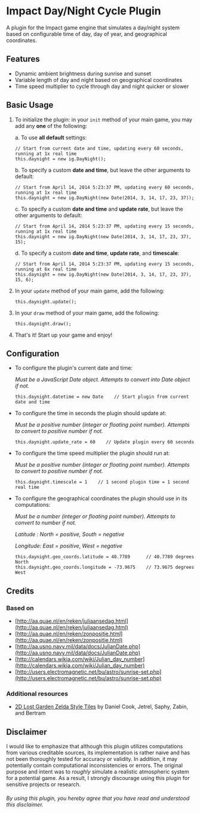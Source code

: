 # Impact Day/Night Cycle Plugin

A plugin for the Impact game engine that simulates a day/night system based on configurable time of day, day of year, and geographical coordinates.


## Features

* Dynamic ambient brightness during sunrise and sunset
* Variable length of day and night based on geographical coordinates
* Time speed multiplier to cycle through day and night quicker or slower


## Basic Usage

1. To initialize the plugin: in your `init` method of your main game, you may add any **one** of the following:

    a. To use **all default** settings:

       // Start from current date and time, updating every 60 seconds, running at 1x real time
       this.daynight = new ig.DayNight();

    b. To specify a custom **date and time**, but leave the other arguments to default:

       // Start from April 14, 2014 5:23:37 PM, updating every 60 seconds, running at 1x real time
       this.daynight = new ig.DayNight(new Date(2014, 3, 14, 17, 23, 37));

    c. To specify a custom **date and time** and **update rate**, but leave the other arguments to default:

       // Start from April 14, 2014 5:23:37 PM, updating every 15 seconds, running at 1x real time
       this.daynight = new ig.DayNight(new Date(2014, 3, 14, 17, 23, 37), 15);

    d. To specify a custom **date and time**, **update rate**, and **timescale**:

       // Start from April 14, 2014 5:23:37 PM, updating every 15 seconds, running at 6x real time
       this.daynight = new ig.DayNight(new Date(2014, 3, 14, 17, 23, 37), 15, 6);

2. In your `update` method of your main game, add the following:

       this.daynight.update();

3. In your `draw` method of your main game, add the following:

       this.daynight.draw();

4. That's it! Start up your game and enjoy!


## Configuration


* To configure the plugin's current date and time:

    *Must be a JavaScript Date object. Attempts to convert into Date object if not.*

      this.daynight.datetime = new Date    // Start plugin from current date and time


* To configure the time in seconds the plugin should update at:

  *Must be a positive number (integer or floating point number). Attempts to convert to positive number if not.*

      this.daynight.update_rate = 60    // Update plugin every 60 seconds

* To configure the time speed multiplier the plugin should run at:

  *Must be a positive number (integer or floating point number). Attempts to convert to positive number if not.*

      this.daynight.timescale = 1    // 1 second plugin time = 1 second real time

* To configure the geographical coordinates the plugin should use in its computations:

  *Must be a number (integer or floating point number). Attempts to convert to number if not.*
  
  *Latitude : North = positive, South = negative*
  
  *Longitude: East  = positive, West  = negative*
    
      this.daynight.geo_coords.latitude = 40.7789      // 40.7789 degrees North
      this.daynight.geo_coords.longitude = -73.9675    // 73.9675 degrees West


## Credits

### Based on

* [http://aa.quae.nl/en/reken/juliaansedag.html](http://aa.quae.nl/en/reken/juliaansedag.html)
* [http://aa.quae.nl/en/reken/zonpositie.html](http://aa.quae.nl/en/reken/zonpositie.html)
* [http://aa.usno.navy.mil/data/docs/JulianDate.php](http://aa.usno.navy.mil/data/docs/JulianDate.php)
* [http://calendars.wikia.com/wiki/Julian_day_number](http://calendars.wikia.com/wiki/Julian_day_number)
* [http://users.electromagnetic.net/bu/astro/sunrise-set.php](http://users.electromagnetic.net/bu/astro/sunrise-set.php)

### Additional resources

* [2D Lost Garden Zelda Style Tiles](http://opengameart.org/content/2d-lost-garden-zelda-style-tiles-resized-to-32x32-with-additions) by Daniel Cook, Jetrel, Saphy, Zabin, and Bertram


## Disclaimer

I would like to emphasize that although this plugin utilizes computations from various creditable sources, its implementation is rather naive and has not been thoroughly tested for accuracy or validity. In addition, it may potentially contain computational inconsistencies or errors. The original purpose and intent was to *roughly* simulate a realistic atmospheric system for a potential game. As a result, I strongly discourage using this plugin for sensitive projects or research.

###### By using this plugin, you hereby agree that you have read and understood this disclaimer.

